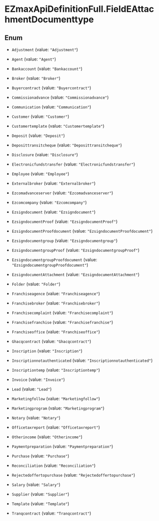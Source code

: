 # EZmaxApiDefinitionFull.FieldEAttachmentDocumenttype

## Enum


* `Adjustment` (value: `"Adjustment"`)

* `Agent` (value: `"Agent"`)

* `Bankaccount` (value: `"Bankaccount"`)

* `Broker` (value: `"Broker"`)

* `Buyercontract` (value: `"Buyercontract"`)

* `Commissionadvance` (value: `"Commissionadvance"`)

* `Communication` (value: `"Communication"`)

* `Customer` (value: `"Customer"`)

* `Customertemplate` (value: `"Customertemplate"`)

* `Deposit` (value: `"Deposit"`)

* `Deposittransitcheque` (value: `"Deposittransitcheque"`)

* `Disclosure` (value: `"Disclosure"`)

* `Electronicfundstransfer` (value: `"Electronicfundstransfer"`)

* `Employee` (value: `"Employee"`)

* `Externalbroker` (value: `"Externalbroker"`)

* `Ezcomadvanceserver` (value: `"Ezcomadvanceserver"`)

* `Ezcomcompany` (value: `"Ezcomcompany"`)

* `Ezsigndocument` (value: `"Ezsigndocument"`)

* `EzsigndocumentProof` (value: `"EzsigndocumentProof"`)

* `EzsigndocumentProofdocument` (value: `"EzsigndocumentProofdocument"`)

* `Ezsigndocumentgroup` (value: `"Ezsigndocumentgroup"`)

* `EzsigndocumentgroupProof` (value: `"EzsigndocumentgroupProof"`)

* `EzsigndocumentgroupProofdocument` (value: `"EzsigndocumentgroupProofdocument"`)

* `EzsigndocumentAttachment` (value: `"EzsigndocumentAttachment"`)

* `Folder` (value: `"Folder"`)

* `Franchiseagence` (value: `"Franchiseagence"`)

* `Franchisebroker` (value: `"Franchisebroker"`)

* `Franchisecomplaint` (value: `"Franchisecomplaint"`)

* `Franchisefranchise` (value: `"Franchisefranchise"`)

* `Franchiseoffice` (value: `"Franchiseoffice"`)

* `Ghacqcontract` (value: `"Ghacqcontract"`)

* `Inscription` (value: `"Inscription"`)

* `Inscriptionnotauthenticated` (value: `"Inscriptionnotauthenticated"`)

* `Inscriptiontemp` (value: `"Inscriptiontemp"`)

* `Invoice` (value: `"Invoice"`)

* `Lead` (value: `"Lead"`)

* `Marketingfollow` (value: `"Marketingfollow"`)

* `Marketingprogram` (value: `"Marketingprogram"`)

* `Notary` (value: `"Notary"`)

* `Officetaxreport` (value: `"Officetaxreport"`)

* `Otherincome` (value: `"Otherincome"`)

* `Paymentpreparation` (value: `"Paymentpreparation"`)

* `Purchase` (value: `"Purchase"`)

* `Reconciliation` (value: `"Reconciliation"`)

* `Rejectedoffertopurchase` (value: `"Rejectedoffertopurchase"`)

* `Salary` (value: `"Salary"`)

* `Supplier` (value: `"Supplier"`)

* `Template` (value: `"Template"`)

* `Tranqcontract` (value: `"Tranqcontract"`)


